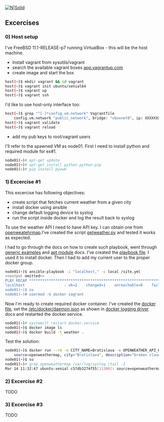 [![N|Solid](https://cldup.com/dTxpPi9lDf.thumb.png)](https://nodesource.com/products/nsolid)
## Excercises
### 0) Host setup

I've FreeBSD 11.1-RELEASE-p7 running VirtualBox - this will be the host machine. 
  - Install vagrant from sysutils/vagrant
  - search the available vagrant boxes [app.vagrantup.com][vg1] 
  - create image and start the box
```sh
host(~)$ mkdir vagrant && cd vagrant
host(~)$ vagrant init ubuntu/xenial64
host(~)$ vagrant up
host(~)$ vagrant ssh
````
I'd like to use host-only interface too:
```sh
host(~)$ grep "^[ ]*config.vm.network" Vagrantfile
    config.vm.network "public_network", bridge: "vboxnet0", ip: XXXXXXXX
host(~)$ vagrant validate
host(~)$ vagrant reload
```
  - add my pub keys to root/vagrant users

I'll refer to the spawned VM as node01. First I need to install python and required module for ex#1. 
```sh
node01(~)# apt-get update
node01(~)# apt-get install python python-pip
node01(~)# pip install pyowm
```

### 1) Excercise #1
This excercise has following objectives:
  - create script that fetches current weather from a given city
  - install docker using ansible
  - change default logging device to syslog
  - run the script inside docker and log the result back to syslog

To use the weather API I need to have API key. I can obtain one from [openweatehrmap][ow1].I've created the script [getweather.py][gwpy] and tested it works as expected. 

I had to go through the docs on how to create such playbook, went through [generic examples][pb1] and [apt module][pb2] docs. I've created the [playbook file][pb3]. I used it to install docker. Then I had to add my current user to the proper docker group. 
```sh
node01(~)$ ansible-playbook -i "localhost," -c local /site.yml
<<output omitted>>
PLAY RECAP *********************************************************************
localhost                  : ok=2    changed=1    unreachable=0    failed=0
node01(~)$ su
node01(~)# usermod -G docker vagrant
```
Now I'm ready to create required docker container. I've created the [docker file][df1], set the [/etc/docker/daemon.json][df2] as shown in [docker logging driver][dl1] docs and restarted the docker service. 

```sh
node01(~)# systemctl restart docker.service
node01(~)$ docker image ls
node01(~)$ docker build -t weather .
```
Test the solution:
```sh
node01(~)$ docker run --rm -e CITY_NAME=Bratislava -e OPENWEATHER_API_KEY=xxxxxxxxx weather
    source=openweathermap, city="Bratislava", description="broken clouds", temp=8.88, humidity=57
node01(~)$ su
node01(~)# grep openweathermap /var/log/syslog |tail -1
Mar 14 11:32:47 ubuntu-xenial c57db3274f55[11300]: source=openweathermap, city="Bratislava", description="broken clouds", temp=8.88, humidity=57
```
### 2) Excercise #2
TODO

### 3) Excercise #3
TODO

[vg1]: https://app.vagrantup.com/boxes/search?provider=virtualbox
[ow1]: http://openweathermap.org/appid
[gwpy]:https://github.com/martin-0/pnet/blob/master/exercise1/getweather.py
[pb1]: http://docs.ansible.com/ansible/latest/playbooks_intro.html#playbook-language-example
[pb2]: http://docs.ansible.com/ansible/latest/apt_module.html
[pb3]: https://github.com/martin-0/pnet/blob/master/exercise1/site.yml
[df1]: https://github.com/martin-0/pnet/blob/master/exercise1/Dockerfile
[df2]: https://github.com/martin-0/pnet/blob/master/exercise1/daemon.json
[dl1]: https://docs.docker.com/config/containers/logging/configure/#configure-the-default-logging-driver

